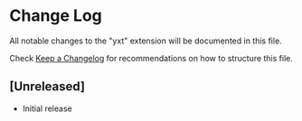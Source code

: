 # Change Log

All notable changes to the "yxt" extension will be documented in this file.

Check [Keep a Changelog](http://keepachangelog.com/) for recommendations on how to structure this file.

## [Unreleased]

- Initial release